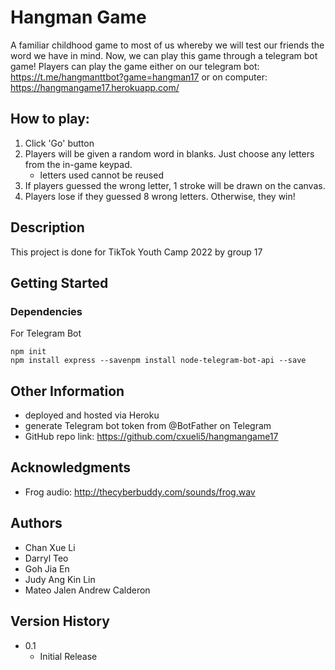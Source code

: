 # Hangman Game

A familiar childhood game to most of us whereby we will test our friends the word we have in mind.
Now, we can play this game through a telegram bot game!
Players can play the game either on our telegram bot: https://t.me/hangmanttbot?game=hangman17 or on computer: https://hangmangame17.herokuapp.com/

## How to play:
1. Click 'Go' button
2. Players will be given a random word in blanks. Just choose any letters from the in-game keypad.
   - letters used cannot be reused
3. If players guessed the wrong letter, 1 stroke will be drawn on the canvas.
4. Players lose if they guessed 8 wrong letters. Otherwise, they win!

## Description

This project is done for TikTok Youth Camp 2022 by group 17

## Getting Started

### Dependencies

For Telegram Bot
```
npm init
npm install express --savenpm install node-telegram-bot-api --save
```
## Other Information

* deployed and hosted via Heroku
* generate Telegram bot token from @BotFather on Telegram
* GitHub repo link: https://github.com/cxueli5/hangmangame17

## Acknowledgments
* Frog audio: http://thecyberbuddy.com/sounds/frog.wav  

## Authors

* Chan Xue Li
* Darryl Teo
* Goh Jia En
* Judy Ang Kin Lin
* Mateo Jalen Andrew Calderon

## Version History

* 0.1
    * Initial Release
